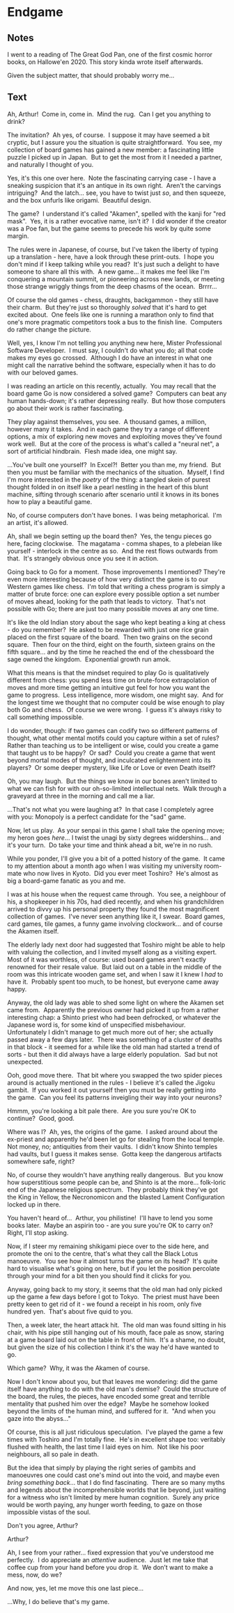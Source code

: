 # Endgame

## Notes

I went to a reading of The Great God Pan, one of the first cosmic horror books, on Hallowe'en 2020. This story kinda wrote itself afterwards.

Given the subject matter, that should probably worry me...

## Text

Ah, Arthur!  Come in, come in.  Mind the rug.  Can I get you anything to drink?

The invitation?  Ah yes, of course.  I suppose it may have seemed a bit cryptic, but I assure you the situation is quite straightforward.  You see, my collection of board games has gained a new member: a fascinating little puzzle I picked up in Japan.  But to get the most from it I needed a partner, and naturally I thought of you.

Yes, it's this one over here.  Note the fascinating carrying case - I have a sneaking suspicion that it's an antique in its own right.  Aren't the carvings intriguing?  And the latch... see, you have to twist just *so*, and then squeeze, and the box unfurls like origami.  Beautiful design.

The game?  I understand it's called "Akamen", spelled with the kanji for "red mask".  Yes, it is a rather evocative name, isn't it?  I did wonder if the creator was a Poe fan, but the game seems to precede his work by quite some margin.

The rules were in Japanese, of course, but I've taken the liberty of typing up a translation - here, have a look through these print-outs.  I hope you don't mind if I keep talking while you read?  It's just such a delight to have someone to share all this with.  A new game... it makes me feel like I'm conquering a mountain summit, or pioneering across new lands, or meeting those strange wriggly things from the deep chasms of the ocean.  Brrrr...

Of course the old games - chess, draughts, backgammon - they still have their charm.  But they're just so thoroughly *solved* that it's hard to get excited about.  One feels like one is running a marathon only to find that one's more pragmatic competitors took a bus to the finish line.  Computers do rather change the picture.

Well, yes, I know I'm not telling *you* anything new here, Mister Professional Software Developer.  I must say, I couldn't do what you do; all that code makes my eyes go crossed.  Although I do have an interest in what one might call the narrative behind the software, especially when it has to do with our beloved games.

I was reading an article on this recently, actually.  You may recall that the board game Go is now considered a solved game?  Computers can beat any human hands-down; it's rather depressing really.  But how those computers go about their work is rather fascinating.

They play against themselves, you see.  A thousand games, a million, however many it takes.  And in each game they try a range of different options, a mix of exploring new moves and exploiting moves they've found work well.  But at the core of the process is what's called a "neural net", a sort of artificial hindbrain.  Flesh made idea, one might say.

...You've built one yourself?  In Excel?!  Better you than me, my friend.  But then you must be familiar with the mechanics of the situation.  Myself, I find I'm more interested in the *poetry* of the thing: a tangled skein of purest thought folded in on itself like a pearl nestling in the heart of this blunt machine, sifting through scenario after scenario until it knows in its bones how to play a beautiful game.

No, of course computers don't have bones.  I was being metaphorical.  I'm an artist, it's allowed.

Ah, shall we begin setting up the board then?  Yes, the tengu pieces go here, facing clockwise.  The magatama - comma shapes, to a plebeian like yourself - interlock in the centre as so.  And the rest flows outwards from that.  It's strangely obvious once you see it in action.

Going back to Go for a moment.  Those improvements I mentioned?  They're even more interesting because of how very distinct the game is to our Western games like chess.  I'm told that writing a chess program is simply a matter of brute force: one can explore every possible option a set number of moves ahead, looking for the path that leads to victory.  That's not possible with Go; there are just too many possible moves at any one time.

It's like the old Indian story about the sage who kept beating a king at chess - do you remember?  He asked to be rewarded with just one rice grain placed on the first square of the board.  Then two grains on the second square.  Then four on the third, eight on the fourth, sixteen grains on the fifth square... and by the time he reached the end of the chessboard the sage owned the kingdom.  Exponential growth run amok.

What this means is that the mindset required to play Go is qualitatively different from chess: you spend less time on brute-force extrapolation of moves and more time getting an intuitive gut feel for how you want the game to progress.  Less intelligence, more wisdom, one might say.  And for the longest time we thought that no computer could be wise enough to play both Go and chess.  Of course we were wrong.  I guess it's always risky to call something impossible.

I do wonder, though: if two games can codify two so different patterns of thought, what other mental motifs could you capture within a set of rules?  Rather than teaching us to be intelligent or wise, could you create a game that taught us to be happy?  Or sad?  Could you create a game that went beyond mortal modes of thought, and inculcated enlightenment into its players?  Or some deeper mystery, like Life or Love or even Death itself?

Oh, you may laugh.  But the things we know in our bones aren't limited to what we can fish for with our oh-so-limited intellectual nets.  Walk through a graveyard at three in the morning and call me a liar.

...That's not what you were laughing at?  In that case I completely agree with you: Monopoly is a perfect candidate for the "sad" game.

Now, let us play.  As your senpai in this game I shall take the opening move; my heron goes *here*... I twist the unagi by sixty degrees widdershins... and it's your turn.  Do take your time and think ahead a bit, we're in no rush.

While you ponder, I'll give you a bit of a potted history of the game.  It came to my attention about a month ago when I was visiting my university room-mate who now lives in Kyoto.  Did you ever meet Toshiro?  He's almost as big a board-game fanatic as you and me.

I was at his house when the request came through.  You see, a neighbour of his, a shopkeeper in his 70s, had died recently, and when his grandchildren arrived to divvy up his personal property they found the most magnificent collection of games.  I've never seen anything like it, I swear.  Board games, card games, tile games, a funny game involving clockwork... and of course the Akamen itself.

The elderly lady next door had suggested that Toshiro might be able to help with valuing the collection, and I invited myself along as a visiting expert.  Most of it was worthless, of course: used board games aren't exactly renowned for their resale value.  But laid out on a table in the middle of the room was this intricate wooden game set, and when I saw it I knew I *had* to have it.  Probably spent too much, to be honest, but everyone came away happy.

Anyway, the old lady was able to shed some light on where the Akamen set came from.  Apparently the previous owner had picked it up from a rather interesting chap: a Shinto priest who had been defrocked, or whatever the Japanese word is, for some kind of unspecified misbehaviour.  Unfortunately I didn't manage to get much more out of her; she actually passed away a few days later.  There was something of a cluster of deaths in that block - it seemed for a while like the old man had started a trend of sorts - but then it did always have a large elderly population.  Sad but not unexpected.

Ooh, good move there.  That bit where you swapped the two spider pieces around is actually mentioned in the rules - I believe it's called the Jigoku gambit.  If you worked it out yourself then you must be really getting into the game.  Can you feel its patterns inveigling their way into your neurons?

Hmmm, you're looking a bit pale there.  Are you sure you're OK to continue?  Good, good.

Where was I?  Ah, yes, the origins of the game.  I asked around about the ex-priest and apparently he'd been let go for stealing from the local temple.  Not money, no; antiquities from their vaults.  I didn't know Shinto temples had vaults, but I guess it makes sense.  Gotta keep the dangerous artifacts somewhere safe, right?

No, of course they wouldn't have anything really dangerous.  But you know how superstitious some people can be, and Shinto is at the more... folk-loric end of the Japanese religious spectrum.  They probably think they've got the King in Yellow, the Necronomicon and the blasted Lament Configuration locked up in there.

You haven't heard of...  Arthur, you philistine!  I'll have to lend you some books later.  Maybe an aspirin too - are you sure you're OK to carry on?  Right, I'll stop asking.

Now, if I steer my remaining shikigami piece over to the side here, and promote the oni to the centre, that's what they call the Black Lotus manoeuvre.  You see how it almost turns the game on its head?  It's quite hard to visualise what's going on here, but if you let the position percolate through your mind for a bit then you should find it clicks for you.

Anyway, going back to my story, it seems that the old man had only picked up the game a few days before I got to Tokyo.  The priest must have been pretty keen to get rid of it - we found a receipt in his room, only five hundred yen.  That's about five quid to you.

Then, a week later, the heart attack hit.  The old man was found sitting in his chair, with his pipe still hanging out of his mouth, face pale as snow, staring at a game board laid out on the table in front of him.  It's a shame, no doubt, but given the size of his collection I think it's the way he'd have wanted to go.

Which game?  Why, it was the Akamen of course.

Now I don't know about you, but that leaves me wondering: did the game itself have anything to do with the old man's demise?  Could the structure of the board, the rules, the pieces, have encoded some great and terrible mentality that pushed him over the edge?  Maybe he somehow looked beyond the limits of the human mind, and suffered for it.  "And when you gaze into the abyss..."

Of course, this is all just ridiculous speculation.  I've played the game a few times with Toshiro and I'm totally fine.  He's in excellent shape too: veritably flushed with health, the last time I laid eyes on him.  Not like his poor neighbours, all so pale in death.

But the idea that simply by playing the right series of gambits and manoeuvres one could cast one's mind out into the void, and maybe even *bring something back*... that I do find fascinating.  There are so many myths and legends about the incomprehensible worlds that lie beyond, just waiting for a witness who isn't limited by mere human cognition.  Surely any price would be worth paying, any hunger worth feeding, to gaze on those impossible vistas of the soul.

Don't you agree, Arthur?

Arthur?

Ah, I see from your rather... fixed expression that you've understood me perfectly.  I do appreciate an *attentive* audience.  Just let me take that coffee cup from your hand before you drop it.  We don’t want to make a mess, now, do we?

And now, yes, let me move this one last piece...

...Why, I do believe that's my game.

